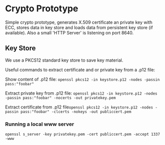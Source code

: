 # Crypto Prototype

Simple crypto prototype, generates X.509 certificate an private key with ECC, stores data in key store and loads data from persistent key store (if available). Also a small 'HTTP Server' is listening on port 8640.

## Key Store

We use a PKCS12 standard key store to save key material.

Useful commands to extract certificate and or private key from a .p12 file:

Show content of .p12 file: `openssl pkcs12 -in keystore.p12 -nodes -passin pass:"foobar"`

Extract private key from .p12 file: `openssl pkcs12 -in keystore.p12 -nodes -passin pass:"foobar" -nocerts -out privatekey.pem`

Extract certificate from .p12 file`openssl pkcs12 -in keystore.p12 -nodes -passin pass:"foobar" -clcerts -nokeys -out publiccert.pem`

### Running a local www server

`openssl s_server -key privatekey.pem -cert publiccert.pem -accept 1337 -www`